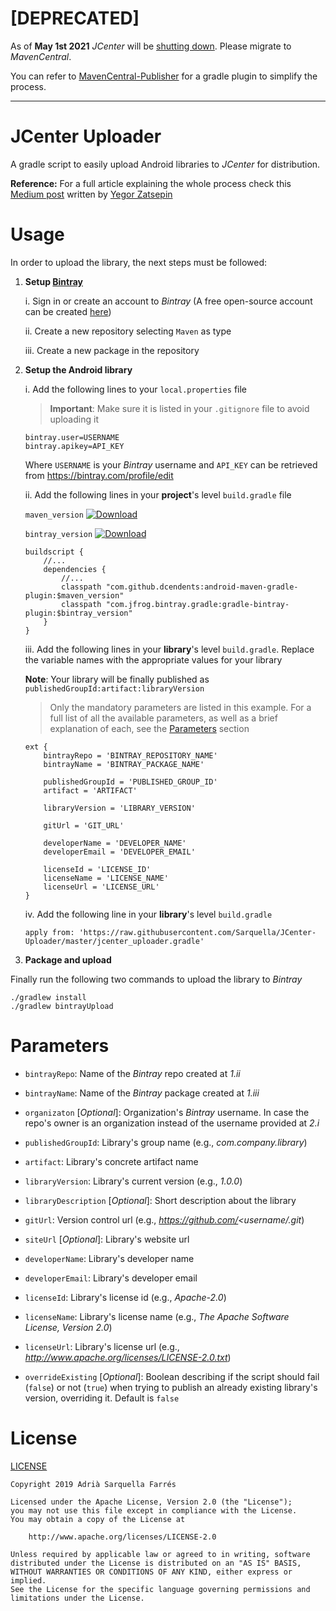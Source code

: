 # [DEPRECATED]
As of **May 1st 2021** *JCenter* will be [shutting down](https://jfrog.com/blog/into-the-sunset-bintray-jcenter-gocenter-and-chartcenter/). Please migrate to *MavenCentral*. 

You can refer to [MavenCentral-Publisher](https://github.com/Sarquella/MavenCentral-Publisher) for a gradle plugin to simplify the process.

---

# JCenter Uploader

A gradle script to easily upload Android libraries to *JCenter* for distribution.

**Reference:** For a full article explaining the whole process check this [Medium post](https://medium.com/@yegor_zatsepin/simple-way-to-publish-your-android-library-to-jcenter-d1e145bacf13) written by [Yegor Zatsepin](https://medium.com/@yegor_zatsepin)

# Usage

In order to upload the library, the next steps must be followed:

1. **Setup [Bintray](https://bintray.com)**

	i. Sign in or create an account to *Bintray* (A free open-source account can be created [here](https://bintray.com/signup/oss))
	
	ii. Create a new repository selecting `Maven` as type
	
	iii. Create a new package in the repository
	
2. **Setup the Android library**

	i. Add the following lines to your `local.properties` file 
	
	> **Important**: Make sure it is listed in your `.gitignore` file to avoid uploading it
	
	```
	bintray.user=USERNAME
	bintray.apikey=API_KEY
	```
	
	Where `USERNAME` is your *Bintray* username and `API_KEY` can be retrieved from https://bintray.com/profile/edit
	
	ii. Add the following lines in your **project**'s level `build.gradle` file
	
	`maven_version` [ ![Download](https://api.bintray.com/packages/dcendents/gradle-plugins/com.github.dcendents%3Aandroid-maven-gradle-plugin/images/download.svg) ](https://bintray.com/dcendents/gradle-plugins/com.github.dcendents%3Aandroid-maven-gradle-plugin/_latestVersion)
	
	`bintray_version` [ ![Download](https://api.bintray.com/packages/jfrog/jfrog-jars/gradle-bintray-plugin/images/download.svg) ](https://bintray.com/jfrog/jfrog-jars/gradle-bintray-plugin/_latestVersion)
	
	```
	buildscript {
		//...
		dependencies {
			//...
			classpath "com.github.dcendents:android-maven-gradle-plugin:$maven_version"
			classpath "com.jfrog.bintray.gradle:gradle-bintray-plugin:$bintray_version"
		}
	}
	```

	iii. Add the following lines in your **library**'s level `build.gradle`. Replace the variable names with the appropriate values for your library
	
	 **Note**: Your library will be finally published as `publishedGroupId:artifact:libraryVersion`
	 
	 > Only the mandatory parameters are listed in this example. For a full list of all the available parameters, as well as a brief explanation of each, see the [Parameters](#parameters) section
	
	```
	ext {
		bintrayRepo = 'BINTRAY_REPOSITORY_NAME'
		bintrayName = 'BINTRAY_PACKAGE_NAME'

		publishedGroupId = 'PUBLISHED_GROUP_ID'
		artifact = 'ARTIFACT'
		
		libraryVersion = 'LIBRARY_VERSION'

		gitUrl = 'GIT_URL'

		developerName = 'DEVELOPER_NAME'
		developerEmail = 'DEVELOPER_EMAIL'

		licenseId = 'LICENSE_ID'
		licenseName = 'LICENSE_NAME' 
		licenseUrl = 'LICENSE_URL'
	}
	```
	
	iv. Add the following line in your **library**'s level `build.gradle`
	
	```
	apply from: 'https://raw.githubusercontent.com/Sarquella/JCenter-Uploader/master/jcenter_uploader.gradle'
	```
	
3. **Package and upload**

Finally run the following two commands to upload the library to *Bintray*

```
./gradlew install
./gradlew bintrayUpload
```

# Parameters 

* `bintrayRepo`: Name of the *Bintray* repo created at *1.ii*

* `bintrayName`: Name of the *Bintray* package created at *1.iii*

* `organizaton` [*Optional*]: Organization's *Bintray* username. In case the repo's owner is an organization instead of the username provided at *2.i*

* `publishedGroupId`: Library's group name (e.g., *com.company.library*)

* `artifact`: Library's concrete artifact name

* `libraryVersion`: Library's current version (e.g., *1.0.0*) 

* `libraryDescription` [*Optional*]: Short description about the library 

* `gitUrl`: Version control url (e.g., *https://github.com/<username/<repository>.git*)

* `siteUrl` [*Optional*]: Library's website url

* `developerName`: Library's developer name

* `developerEmail`: Library's developer email

*  `licenseId`: Library's license id (e.g., *Apache-2.0*)

* `licenseName`: Library's license name (e.g., *The Apache Software License, Version 2.0*) 

*  `licenseUrl`: Library's license url (e.g., *http://www.apache.org/licenses/LICENSE-2.0.txt*)

* `overrideExisting` [*Optional*]: Boolean describing if the script should fail (`false`) or not (`true`) when trying to publish an already existing library's version, overriding it. Default is `false`

# License

[LICENSE](https://github.com/Sarquella/JCenter-Uploader/blob/master/LICENSE)

```
Copyright 2019 Adrià Sarquella Farrés

Licensed under the Apache License, Version 2.0 (the "License");
you may not use this file except in compliance with the License.
You may obtain a copy of the License at

	http://www.apache.org/licenses/LICENSE-2.0

Unless required by applicable law or agreed to in writing, software
distributed under the License is distributed on an "AS IS" BASIS,
WITHOUT WARRANTIES OR CONDITIONS OF ANY KIND, either express or implied.
See the License for the specific language governing permissions and
limitations under the License.
```

